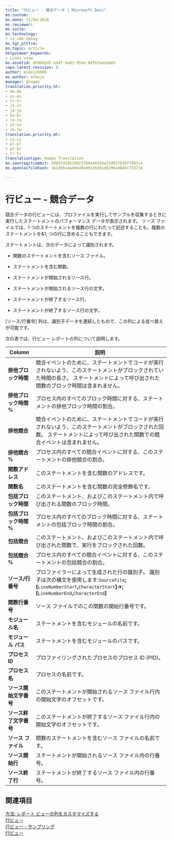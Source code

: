 ```yaml
---
title: "行ビュー - 競合データ | Microsoft Docs"
ms.custom: 
ms.date: 11/04/2016
ms.reviewer: 
ms.suite: 
ms.technology:
- vs-ide-debug
ms.tgt_pltfrm: 
ms.topic: article
helpviewer_keywords:
- Lines view
ms.assetid: 859b02d2-eddf-4ad3-95de-0df67ee2ab03
caps.latest.revision: 9
author: mikejo5000
ms.author: mikejo
manager: ghogen
translation.priority.ht:
- de-de
- es-es
- fr-fr
- it-it
- ja-jp
- ko-kr
- ru-ru
- zh-cn
- zh-tw
translation.priority.mt:
- cs-cz
- pl-pl
- pt-br
- tr-tr
translationtype: Human Translation
ms.sourcegitcommit: 5db97d19b1b823388a465bba15d057b30ff0b3ce
ms.openlocfilehash: 161d6bc4adde40ed913b381d8296ad845c732734

---
```

# <a name="lines-view---contention-data"></a>行ビュー - 競合データ
競合データの行ビューには、プロファイルを実行してサンプルを収集するときに実行したステートメントのパフォーマンス データが表示されます。 ソース ファイルでは、1 つのステートメントを複数の行にわたって記述することも、複数のステートメントを&1; つの行に含めることもできます。  
  
 ステートメントは、次のデータによって識別されます。  
  
-   関数のステートメントを含むソース ファイル。  
  
-   ステートメントを含む関数。  
  
-   ステートメントが開始されるソース行。  
  
-   ステートメントが開始されるソース行の文字。  
  
-   ステートメントが終了するソース行。  
  
-   ステートメントが終了するソース行の文字。  
  
 [ソース/行番号] 列は、識別子データを連結したもので、この列による並べ替えが可能です。  
  
 次の表では、行ビュー レポートの列について説明します。  
  
|Column|説明|  
|------------|-----------------|  
|**排他ブロック時間**|競合イベントのために、ステートメントでコードが実行されないよう、このステートメントがブロックされていた時間の長さ。 ステートメントによって呼び出された関数のブロック時間は含まれません。|  
|**排他ブロック時間 %**|プロセス内のすべてのブロック時間に対する、ステートメントの排他ブロック時間の割合。|  
|**排他競合**|競合イベントのために、ステートメントでコードが実行されないよう、このステートメントがブロックされた回数。 ステートメントによって呼び出された関数での競合イベントは含まれません。|  
|**排他競合 %**|プロセス内のすべての競合イベントに対する、このステートメントの排他競合の割合。|  
|**関数アドレス**|このステートメントを含む関数のアドレスです。|  
|**関数名**|このステートメントを含む関数の完全修飾名です。|  
|**包括ブロック時間**|このステートメント、およびこのステートメント内で呼び出される関数のブロック時間。|  
|**包括ブロック時間 %**|プロセス内のすべてのブロック時間に対する、ステートメントの包括ブロック時間の割合。|  
|**包括競合**|このステートメント、およびこのステートメント内で呼び出された関数で、実行をブロックされた回数。|  
|**包括競合 %**|プロセス内のすべての競合イベントに対する、このステートメントの包括競合の割合。|  
|**ソース/行番号**|プロファイラーによって生成された行の識別子。 識別子は次の構文を使用します:`SourceFile`**; [**`LineNumberStart`**,**`CharacterStart`**]->;[**`LineNumberEnd`**,**`CharacterEnd`**]**|  
|**関数行番号**|ソース ファイルでのこの関数の開始行番号です。|  
|**モジュール名**|ステートメントを含むモジュールの名前です。|  
|**モジュール パス**|ステートメントを含むモジュールのパスです。|  
|**プロセス ID**|プロファイリングされたプロセスのプロセス ID (PID)。|  
|**プロセス名**|プロセスの名前です。|  
|**ソース開始文字番号**|このステートメントが開始されるソース ファイル行内の開始文字のオフセットです。|  
|**ソース終了文字番号**|このステートメントが終了するソース ファイル行内の開始文字のオフセットです。|  
|**ソース ファイル**|関数のステートメントを含むソース ファイルの名前です。|  
|**ソース開始行**|ステートメントが開始されるソース ファイル内の行番号。|  
|**ソース終了行**|ステートメントが終了するソース ファイル内の行番号。|  
  
## <a name="see-also"></a>関連項目  
 [方法: レポート ビューの列をカスタマイズする](../profiling/how-to-customize-report-view-columns.md)   
 [行ビュー](../profiling/lines-view.md)   
 [行ビュー - サンプリング](../profiling/lines-view-dotnet-memory-sampling-data.md)   
 [行ビュー](../profiling/lines-view-sampling-data.md)


<!--HONumber=Feb17_HO4-->


